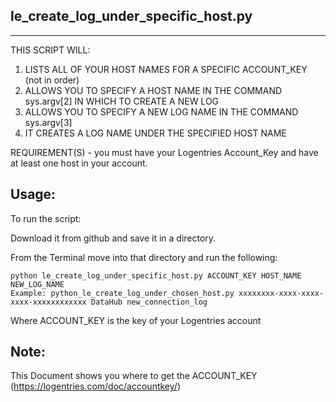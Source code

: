 le_create_log_under_specific_host.py
-------------------
-------------------

 THIS SCRIPT WILL:
 1. LISTS ALL OF YOUR HOST NAMES FOR A SPECIFIC ACCOUNT_KEY (not in order)
 2. ALLOWS YOU TO SPECIFY A HOST NAME IN THE COMMAND sys.argv[2] IN WHICH TO CREATE A NEW LOG 
 3. ALLOWS YOU TO SPECIFY A NEW LOG NAME IN THE COMMAND sys.argv[3]  
 4. IT CREATES A LOG NAME UNDER THE SPECIFIED HOST NAME


 REQUIREMENT(S) - you must have your Logentries Account_Key and have at least one host in your account.


Usage:
-----

To run the script:

Download it from github and save it in a directory. 

From the Terminal move into that directory and run the following: 

	python le_create_log_under_specific_host.py ACCOUNT_KEY HOST_NAME NEW_LOG_NAME
	Example: python_le_create_log_under_chosen_host.py xxxxxxxx-xxxx-xxxx-xxxx-xxxxxxxxxxxx DataHub new_connection_log

Where ACCOUNT_KEY is the key of your Logentries account

Note:
-----
This Document shows you where to get the ACCOUNT_KEY (https://logentries.com/doc/accountkey/)
